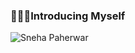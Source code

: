 ### 🙋🏻‍♀Introducing Myself 

![Sneha Paherwar](https://github.com/snehapaherwar/snehapaherwar/assets/141404143/63217c15-c498-401e-9b1d-f6f6ef496601)





<!--
**snehapaherwar/snehapaherwar** is a ✨ _special_ ✨ repository because its `README.md` (this file) appears on your GitHub profile.

Here are some ideas to get you started:

- 🔭 I’m currently working on ...
- 🌱 I’m currently learning ...
- 👯 I’m looking to collaborate on ...
- 🤔 I’m looking for help with ...
- 💬 Ask me about ...
- 📫 How to reach me: ...
- 😄 Pronouns: ...
- ⚡ Fun fact: ...
-->
